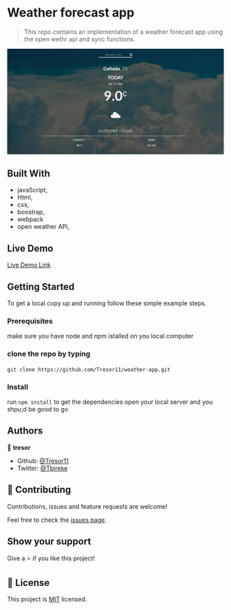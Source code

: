 # Weather forecast app

> This repo contains an implementation of a weather forecast app using the open wethr api and sync functions.

![screenshot](./shoot.png)

## Built With

- javaScript,
- Html,
- css,
- boostrap,
- webpack
- open weather APi,

## Live Demo

[Live Demo Link](https://rawcdn.githack.com/Tresor11/restaurant-page/5ab887e9602a058ee75b59fb28457f789ac70959/dist/index.html)


## Getting Started

To get a local copy up and running follow these simple example steps.

### Prerequisites
make sure you have node and npm istalled on you local computer
### clone the repo by typing
```git clone https://github.com/Tresor11/weather-app.git```
### Install
run 
```npm install```
to get the dependencies
open your local server and you shpu;d be good to go

## Authors

👤 **tresor**

- Github: [@Tresor11](https://github.com/Tresor11)
- Twitter: [@Tbireke](https://twitter.com/Tbireke)

## 🤝 Contributing

Contributions, issues and feature requests are welcome!

Feel free to check the [issues page](issues/).

## Show your support

Give a ⭐️ if you like this project!

## 📝 License

This project is [MIT](lic.url) licensed.

